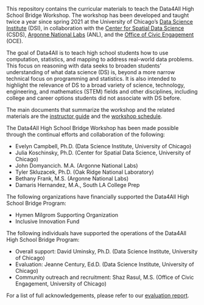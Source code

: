 This repository contains the curricular materials to teach the Data4All High School Bridge Workshop. The workshop has been developed and taught twice a year since spring 2021 at the University of Chicago’s <a href="https://datascience.uchicago.edu/">Data Science Institute</a> (DSI), in collaboration with the [Center for Spatial Data Science](https://spatial.uchicago.edu/education/scientific-reasoning) (CSDS), [Argonne National Labs](https://www.anl.gov/education) (ANL), and the [Office of Civic Engagement](https://civicengagement.uchicago.edu/) (OCE). 

The goal of Data4All is to teach high school students how to use computation, statistics, and mapping to address real-world data problems. This focus on reasoning with data seeks to broaden students’ understanding of what data science (DS) is, beyond a more narrow technical focus on programming and statistics. It is also intended to highlight the relevance of DS to a broad variety of science, technology, engineering, and mathematics (STEM) fields and other disciplines, including college and career options students did not  associate with DS before. 

The main documents that summarize the workshop and the related materials are the [instructor guide](https://github.com/uchicago-dsi/data4all/blob/published/Documents/Data_4_All_Instructor_Guide%20Sept%2024%202024.pdf) and the [workshop schedule](https://github.com/uchicago-dsi/data4all/blob/published/Documents/Schedule.xlsx).

The Data4All High School Bridge Workshop has been made possible through the continual efforts and collaboration of the following:

* Evelyn Campbell, Ph.D. (Data Science Institute, University of Chicago)
* Julia Koschinsky, Ph.D. (Center for Spatial Data Science, University of Chicago)
* John Domyancich. M.A. (Argonne National Labs)
* Tyler Skluzacek, Ph.D. (Oak Ridge National Laboratory)
* Bethany Frank, M.S. (Argonne National Labs) 
* Damaris Hernandez, M.A., South LA College Prep

The following organizations have financially supported the Data4All High School Bridge Program:

* Hymen Milgrom Supporting Organization
* Inclusive Innovation Fund

The following individuals have supported the operations of the Data4All High School Bridge Program:
* Overall support: David Uminsky, Ph.D. (Data Science Institute, University of Chicago) 
* Evaluation: Jeanne Century, Ed.D. (Data Science Institute, University of Chicago)
* Community outreach and recruitment: Shaz Rasul, M.S. (Office of Civic Engagement, University of Chicago)

For a list of full acknowledgements, please refer to our [evaluation report](https://github.com/uchicago-dsi/data4all/blob/published/Documents/Evaluation/2022-23%20Data4All%20Bridge%20Workshop%20Final%20Eval.pdf).
